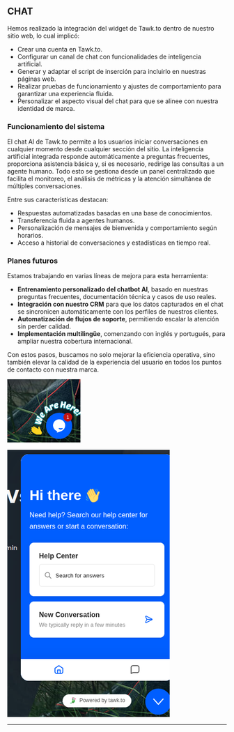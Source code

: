 ## CHAT

Hemos realizado la integración del widget de Tawk.to dentro de nuestro sitio web, lo cual implicó:

- Crear una cuenta en Tawk.to.
- Configurar un canal de chat con funcionalidades de inteligencia artificial.
- Generar y adaptar el script de inserción para incluirlo en nuestras páginas web.
- Realizar pruebas de funcionamiento y ajustes de comportamiento para garantizar una experiencia fluida.
- Personalizar el aspecto visual del chat para que se alinee con nuestra identidad de marca.

### Funcionamiento del sistema

El chat AI de Tawk.to permite a los usuarios iniciar conversaciones en cualquier momento desde cualquier sección del sitio. La inteligencia artificial integrada responde automáticamente a preguntas frecuentes, proporciona asistencia básica y, si es necesario, redirige las consultas a un agente humano. Todo esto se gestiona desde un panel centralizado que facilita el monitoreo, el análisis de métricas y la atención simultánea de múltiples conversaciones.

Entre sus características destacan:
- Respuestas automatizadas basadas en una base de conocimientos.
- Transferencia fluida a agentes humanos.
- Personalización de mensajes de bienvenida y comportamiento según horarios.
- Acceso a historial de conversaciones y estadísticas en tiempo real.

### Planes futuros

Estamos trabajando en varias líneas de mejora para esta herramienta:

- **Entrenamiento personalizado del chatbot AI**, basado en nuestras preguntas frecuentes, documentación técnica y casos de uso reales.
- **Integración con nuestro CRM** para que los datos capturados en el chat se sincronicen automáticamente con los perfiles de nuestros clientes.
- **Automatización de flujos de soporte**, permitiendo escalar la atención sin perder calidad.
- **Implementación multilingüe**, comenzando con inglés y portugués, para ampliar nuestra cobertura internacional.

Con estos pasos, buscamos no solo mejorar la eficiencia operativa, sino también elevar la calidad de la experiencia del usuario en todos los puntos de contacto con nuestra marca.

![Chat](./imagenes/3/1.png)

![Chat](./imagenes/3/2.png)

---